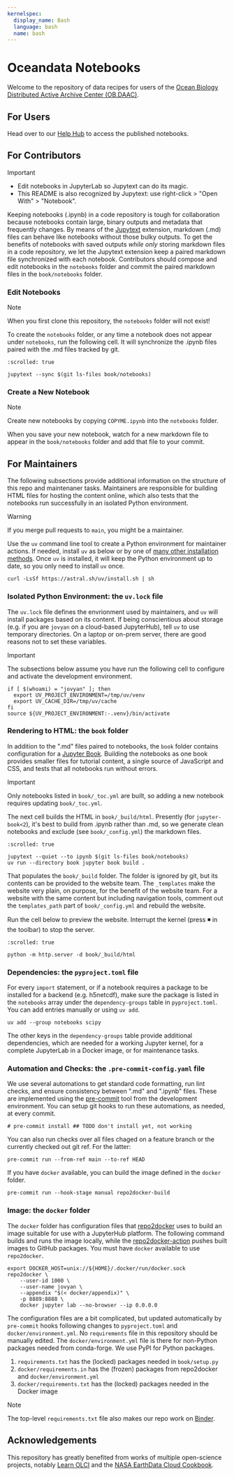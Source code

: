 ```yaml
---
kernelspec:
  display_name: Bash
  language: bash
  name: bash
---
```


# Oceandata Notebooks

Welcome to the repository of data recipes for users of the [Ocean Biology Distributed Active Archive Center (OB.DAAC)][OB].

[OB]: https://www.earthdata.nasa.gov/centers/ob-daac

## For Users

Head over to our [Help Hub] to access the published notebooks.

[Help Hub]: https://oceancolor.gsfc.nasa.gov/resources/docs/tutorials

## For Contributors

> [!Important]
> - Edit notebooks in JupyterLab so Jupytext can do its magic.
> - This README is also recognized by Jupytext: use right-click > "Open With" > "Notebook".

Keeping notebooks (.ipynb) in a code repository is tough for collaboration because notebooks contain large, binary outputs and metadata that frequently changes.
By means of the [Jupytext] extension, markdown (.md) files can behave like notebooks without those bulky outputs.
To get the benefits of notebooks with saved outputs *while only* storing markdown files in a code repository, we let the Jupytext extension keep a paired markdown file synchronized with each notebook.
Contributors should compose and edit notebooks in the `notebooks` folder and commit the paired markdown files in the `book/notebooks` folder.

[Jupytext]: https://jupytext.readthedocs.io/

### Edit Notebooks

> [!Note]
> When you first clone this repository, the `notebooks` folder will not exist!

To create the `notebooks` folder, or any time a notebook does not appear under `notebooks`, run the following cell.
It will synchronize the .ipynb files paired with the .md files tracked by git.

```{code-cell}
:scrolled: true

jupytext --sync $(git ls-files book/notebooks)
```

### Create a New Notebook

> [!Note]
> Create new notebooks by copying `COPYME.ipynb` into the `notebooks` folder.

When you save your new notebook, watch for a new markdown file to appear in the `book/notebooks` folder and add that file to your commit.

## For Maintainers

The following subsections provide additional information on the structure of this repo and maintenaner tasks.
Maintainers are responsible for building HTML files for hosting the content online, which also tests that the notebooks run successfully in an isolated Python environment.

> [!Warning]
> If you merge pull requests to `main`, you might be a maintainer.

Use the `uv` command line tool to create a Python environment for maintainer actions.
If needed, install `uv` as below or by one of [many other installation methods][uv].
Once `uv` is installed, it will keep the Python environment up to date, so you only need to install `uv` once.

```shell
curl -LsSf https://astral.sh/uv/install.sh | sh
```

[uv]: https://docs.astral.sh/uv/getting-started/installation

### Isolated Python Environment: the `uv.lock` file

The `uv.lock` file defines the envrionment used by maintainers, and `uv` will install packages based on its content.
If being conscientious about storage (e.g. if you are `jovyan` on a cloud-based JupyterHub), tell `uv` to use temporary directories.
On a laptop or on-prem server, there are good reasons not to set these variables.

> [!Important]
> The subsections below assume you have run the following cell to configure and activate the development environment.

```{code-cell}
if [ $(whoami) = "jovyan" ]; then
  export UV_PROJECT_ENVIRONMENT=/tmp/uv/venv
  export UV_CACHE_DIR=/tmp/uv/cache
fi
source ${UV_PROJECT_ENVIRONMENT:-.venv}/bin/activate
```

### Rendering to HTML: the `book` folder

In addition to the ".md" files paired to notebooks, the `book` folder contains configuration for a [Jupyter Book].
Building the notebooks as one book provides smaller files for tutorial content, a single source of JavaScript and CSS, and tests that all notebooks run without errors.

> [!Important]
> Only notebooks listed in `book/_toc.yml` are built, so adding a new notebook requires updating `book/_toc.yml`.

The next cell builds the HTML in `book/_build/html`.
Presently (for `jupyter-book<2`), it's best to build from .ipynb rather than .md, so we generate clean notebooks and exclude (see `book/_config.yml`) the markdown files.

[Jupyter Book]: https://jupyterbook.org/

```{code-cell}
:scrolled: true

jupytext --quiet --to ipynb $(git ls-files book/notebooks)
uv run --directory book jupyter book build .
```

That populates the `book/_build` folder.
The folder is ignored by git, but its contents can be provided to the website team.
The `_templates` make the website very plain, on purpose, for the benefit of the website team.
For a website with the same content but including navigation tools, comment out the `templates_path` part of `book/_config.yml` and rebuild the website.

Run the cell below to preview the website.
Interrupt the kernel (press ◾️ in the toolbar) to stop the server.

```{code-cell}
:scrolled: true

python -m http.server -d book/_build/html
```

### Dependencies: the `pyproject.toml` file

For every `import` statement, or if a notebook requires a package to be installed for a backend (e.g. h5netcdf),
make sure the package is listed in the `notebooks` array under the `dependency-groups` table in `pyproject.toml`.
You can add entries manually or using `uv add`.

```shell
uv add --group notebooks scipy
```

The other keys in the `dependency-groups` table provide additional dependencies,
which are needed for a working Jupyter kernel, for a complete JupyterLab in a Docker image, or for maintenance tasks.

### Automation and Checks: the `.pre-commit-config.yaml` file

We use several automations to get standard code formatting, run lint checks, and ensure consistency between ".md" and ".ipynb" files.
These are implemented using the [pre-commit] tool from the development environment.
You can setup git hooks to run these automations, as needed, at every commit.

[pre-commit]: https://pre-commit.com/

```{code-cell}
# pre-commit install ## TODO don't install yet, not working
```

You can also run checks over all files chaged on a feature branch or the currently checked out git ref. For the latter:

```{code-cell}
pre-commit run --from-ref main --to-ref HEAD
```

If you have `docker` available, you can build the image defined in the `docker` folder.

```{code-cell}
pre-commit run --hook-stage manual repo2docker-build
```

### Image: the `docker` folder

The `docker` folder has configuration files that [repo2docker] uses to build an image suitable for use with a JupyterHub platform.
The following command builds and runs the image locally, while the [repo2docker-action] pushes built images to GitHub packages.
You must have `docker` available to use `repo2docker`.

[repo2docker]: https://repo2docker.readthedocs.io/
[repo2docker-action]: https://github.com/marketplace/actions/repo2docker-action

```{code-cell}
export DOCKER_HOST=unix://${HOME}/.docker/run/docker.sock
repo2docker \
    --user-id 1000 \
    --user-name jovyan \
    --appendix "$(< docker/appendix)" \
    -p 8889:8888 \
    docker jupyter lab --no-browser --ip 0.0.0.0
```

The configuration files are a bit complicated, but updated automatically by `pre-commit` hooks following changes to `pyproject.toml` and `docker/environment.yml`.
No `requirements` file in this repository should be manually edited.
The `docker/environment.yml` file is there for non-Python packages needed from conda-forge.
We use PyPI for Python packages.

1. `requirements.txt` has the (locked) packages needed in `book/setup.py`
1. `docker/requirements.in` has the (frozen) packages from repo2docker and `docker/environment.yml`
1. `docker/requirements.txt` has the (locked) packages needed in the Docker image

> [!Note]
> The top-level `requirements.txt` file also makes our repo work on [Binder].

## Acknowledgements

This repository has greatly benefited from works of multiple open-science projects, notably [Learn OLCI] and the [NASA EarthData Cloud Cookbook].

[Binder]: https://mybinder.org/
[Learn OLCI]: https://github.com/wekeo/learn-olci
[NASA EarthData Cloud Cookbook]: https://nasa-openscapes.github.io/earthdata-cloud-cookbook
